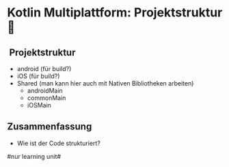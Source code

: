 # Kotlin Multiplattform: Projektstruktur 📱

##  Projektstruktur

- android (für build?)
- iOS (für build?)
- Shared (man kann hier auch mit Nativen Bibliotheken arbeiten)
	- androidMain
	- commonMain
	- iOSMain



## Zusammenfassung
- Wie ist der Code strukturiert?


#nur learning unit#